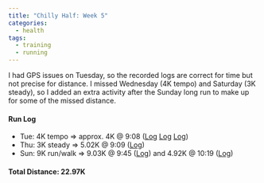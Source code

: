 ```yaml
---
title: "Chilly Half: Week 5"
categories:
  - health
tags:
  - training
  - running
---
```


I had GPS issues on Tuesday, so the recorded logs are correct for time but not precise for distance. I missed Wednesday (4K tempo) and Saturday (3K steady), so I added an extra activity after the Sunday long run to make up for some of the missed distance.

#### Run Log

- Tue: 4K tempo &rArr; approx. 4K @ 9:08 ([Log](https://runkeeper.com/user/cdevans/activity/1654604014) [Log](https://runkeeper.com/user/cdevans/activity/1654608379) [Log](https://runkeeper.com/user/cdevans/activity/1654618244))
- Thu: 3K steady &rArr; 5.02K @ 9:09 ([Log](https://runkeeper.com/user/cdevans/activity/1655504837))
- Sun: 9K run/walk &rArr; 9.03K @ 9:45 ([Log](https://runkeeper.com/user/cdevans/activity/1656937504)) and 4.92K @ 10:19 ([Log](https://runkeeper.com/user/cdevans/activity/1656965610))

#### Total Distance: 22.97K
